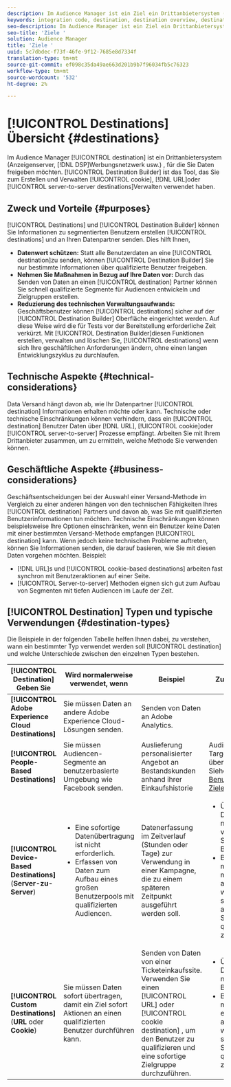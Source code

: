 ```yaml
---
description: Im Audience Manager ist ein Ziel ein Drittanbietersystem (Anzeigenserver, DSP, Werbenetzwerk usw.) , für die Sie Daten freigeben möchten. Der Destination Builder ist das Tool, mit dem Sie Cookies-, URL- oder Server-zu-Server-Ziele erstellen und verwalten.
keywords: integration code, destination, destination overview, destination, destination, destination, destination, destination, destination, destination, destination, destination, destination, destination
seo-description: Im Audience Manager ist ein Ziel ein Drittanbietersystem (Anzeigenserver, DSP, Werbenetzwerk usw.) , für die Sie Daten freigeben möchten. Der Destination Builder ist das Tool, mit dem Sie Cookies-, URL- oder Server-zu-Server-Ziele erstellen und verwalten.
seo-title: 'Ziele '
solution: Audience Manager
title: 'Ziele '
uuid: 5c7dbdec-f73f-46fe-9f12-7685e8d7334f
translation-type: tm+mt
source-git-commit: ef098c35da49ae663d201b9b7f96034fb5c76323
workflow-type: tm+mt
source-wordcount: '532'
ht-degree: 2%

---
```



# [!UICONTROL Destinations] Übersicht {#destinations}

Im Audience Manager [!UICONTROL destination] ist ein Drittanbietersystem (Anzeigenserver, [!DNL DSP]Werbungsnetzwerk usw.) , für die Sie Daten freigeben möchten. [!UICONTROL Destination Builder] ist das Tool, das Sie zum Erstellen und Verwalten [!UICONTROL cookie], [!DNL URL]oder [!UICONTROL server-to-server destinations]Verwalten verwendet haben.

## Zweck und Vorteile {#purposes}

<!-- c_destinations.xml -->

[!UICONTROL Destinations] und [!UICONTROL Destination Builder] können Sie Informationen zu segmentierten Benutzern erstellen [!UICONTROL destinations] und an Ihren Datenpartner senden. Dies hilft Ihnen,

* **Datenwert schützen:** Statt alle Benutzerdaten an eine [!UICONTROL destination]zu senden, können [!UICONTROL Destination Builder] Sie nur bestimmte Informationen über qualifizierte Benutzer freigeben.
* **Nehmen Sie Maßnahmen in Bezug auf Ihre Daten vor:** Durch das Senden von Daten an einen [!UICONTROL destination] Partner können Sie schnell qualifizierte Segmente für Audiencen entwickeln und Zielgruppen erstellen.
* **Reduzierung des technischen Verwaltungsaufwands:** Geschäftsbenutzer können [!UICONTROL destinations] sicher auf der [!UICONTROL Destination Builder] Oberfläche eingerichtet werden. Auf diese Weise wird die für Tests vor der Bereitstellung erforderliche Zeit verkürzt. Mit [!UICONTROL Destination Builder]diesen Funktionen erstellen, verwalten und löschen Sie, [!UICONTROL destinations] wenn sich Ihre geschäftlichen Anforderungen ändern, ohne einen langen Entwicklungszyklus zu durchlaufen.

## Technische Aspekte {#technical-considerations}

<!-- destination-delivery-methods.xml -->

Data Versand hängt davon ab, wie Ihr Datenpartner [!UICONTROL destination] Informationen erhalten möchte oder kann. Technische oder technische Einschränkungen können verhindern, dass ein [!UICONTROL destination] Benutzer Daten über [!DNL URL], [!UICONTROL cookie]oder [!UICONTROL server-to-server] Prozesse empfängt. Arbeiten Sie mit Ihrem Drittanbieter zusammen, um zu ermitteln, welche Methode Sie verwenden können.

## Geschäftliche Aspekte {#business-considerations}

Geschäftsentscheidungen bei der Auswahl einer Versand-Methode im Vergleich zu einer anderen hängen von den technischen Fähigkeiten Ihres [!UICONTROL destination] Partners und davon ab, was Sie mit qualifizierten Benutzerinformationen tun möchten. Technische Einschränkungen können beispielsweise Ihre Optionen einschränken, wenn ein Benutzer keine Daten mit einer bestimmten Versand-Methode empfangen [!UICONTROL destination] kann. Wenn jedoch keine technischen Probleme auftreten, können Sie Informationen senden, die darauf basieren, wie Sie mit diesen Daten vorgehen möchten. Beispiel:

* [!DNL URL]s und [!UICONTROL cookie-based destinations] arbeiten fast synchron mit Benutzeraktionen auf einer Seite.
* [!UICONTROL Server-to-server] Methoden eignen sich gut zum Aufbau von Segmenten mit tiefen Audiencen im Laufe der Zeit.

## [!UICONTROL Destination] Typen und typische Verwendungen {#destination-types}

Die Beispiele in der folgenden Tabelle helfen Ihnen dabei, zu verstehen, wann ein bestimmter Typ verwendet werden soll [!UICONTROL destination] und welche Unterschiede zwischen den einzelnen Typen bestehen.

| [!UICONTROL Destination] Geben Sie | Wird normalerweise verwendet, wenn | Beispiel  | Zu beachten |
|--- |--- |--- |--- |
| **[!UICONTROL Adobe Experience Cloud Destinations]** | Sie müssen Daten an andere Adobe Experience Cloud-Lösungen senden. | Senden von Daten an Adobe Analytics. |  |
| **[!UICONTROL People-Based Destinations]** | Sie müssen Audiencen-Segmente an benutzerbasierte Umgebung wie Facebook senden. | Auslieferung personalisierter Angebot an Bestandskunden anhand ihrer Einkaufshistorie | Audiencen-Targeting erfolgt über Hash-IDs. Siehe [Benutzerbasierte Ziele](people-based-destinations-overview.md). |
| **[!UICONTROL Device-Based Destinations]** (**Server-zu-Server**) | <ul><li>Eine sofortige Datenübertragung ist nicht erforderlich.</li><li>Erfassen von Daten zum Aufbau eines großen Benutzerpools mit qualifizierten Audiencen.</li></ul> | Datenerfassung im Zeitverlauf (Stunden oder Tage) zur Verwendung in einer Kampagne, die zu einem späteren Zeitpunkt ausgeführt werden soll. | <ul><li>Überträgt Daten zu neuen und vorherigen Site-Besuchern. </li><li>Besucher müssen nicht mehr angezeigt werden, um sich für andere Segmente qualifizieren zu können.</li></ul> |
| **[!UICONTROL Custom Destinations]** (**URL** oder **Cookie**) | Sie müssen Daten sofort übertragen, damit ein Ziel sofort Aktionen an einen qualifizierten Benutzer durchführen kann. | Senden von Daten von einer Ticketeinkaufssite. Verwenden Sie einen [!UICONTROL URL] oder [!UICONTROL cookie destination] , um den Benutzer zu qualifizieren und eine sofortige Zielgruppe durchzuführen. | <ul><li>Überträgt nur Daten zu neuen Besuchern. </li><li>Besucher müssen erneut angezeigt werden, um sich für das Segment qualifizieren zu können.</li></ul> |
